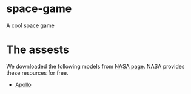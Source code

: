 # space-game
A cool space game

# The assests
We downloaded the following models from [NASA page](https://nasa3d.arc.nasa.gov/). NASA provides these resources for free.

* [Apollo](https://nasa3d.arc.nasa.gov/detail/lunarlandernofoil-c)


